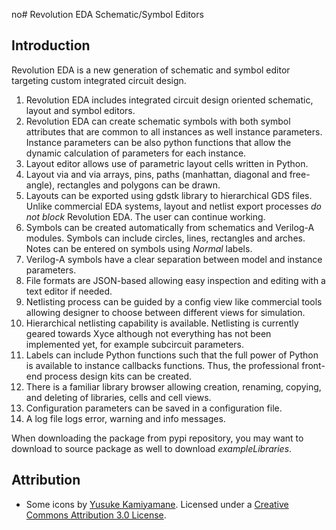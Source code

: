 no# Revolution EDA Schematic/Symbol Editors

## Introduction

Revolution EDA is a new generation of schematic and symbol editor targeting custom integrated circuit design.

1. Revolution EDA includes integrated circuit design oriented schematic, layout and symbol 
   editors.
2. Revolution EDA can create schematic symbols with both symbol attributes that are common to 
   all instances as well instance parameters. Instance parameters can be also python 
   functions that allow the dynamic calculation of parameters for each instance.
3. Layout editor allows use of parametric layout cells written in Python. 
4. Layout via and via arrays, pins, paths (manhattan, diagonal and free-angle), rectangles 
   and polygons can be drawn.
5. Layouts can be exported using gdstk library to hierarchical GDS files. Unlike commercial 
   EDA systems, layout and netlist export processes *do not block* Revolution EDA. The user 
   can continue working.
5. Symbols can be created automatically from schematics and Verilog-A modules. Symbols can 
   include circles, lines, rectangles and arches. Notes can be entered on symbols using *Normal* labels.
6. Verilog-A symbols have a clear separation between model and instance parameters.
7. File formats are JSON-based allowing easy inspection and editing with a text editor if 
   needed.
8. Netlisting process can be guided by a config view like commercial tools allowing designer 
   to choose between different views for simulation.
9. Hierarchical netlisting capability is available. Netlisting is currently geared towards 
   Xyce although not everything has not been implemented yet, for example subcircuit parameters.
10. Labels can include Python functions such that the full power of Python is available to 
   instance callbacks functions. Thus, the professional front-end process design kits can be created.
11. There is a familiar library browser allowing creation, renaming, copying, and deleting of 
   libraries, cells and cell views.
12. Configuration parameters can be saved in a configuration file.
13. A log file logs error, warning and info messages.

When downloading the package from pypi repository, you may want to download to source package as well to download *exampleLibraries*.

## Attribution

- Some icons by [Yusuke Kamiyamane](http://p.yusukekamiyamane.com/). Licensed under a [Creative Commons Attribution 3.0 License](http://creativecommons.org/licenses/by/3.0/).
